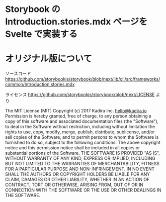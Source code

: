 # Storybook のIntroduction.stories.mdx ページをSvelte で実装する

# オリジナル版について

ソースコード
https://github.com/storybookjs/storybook/blob/next/lib/cli/src/frameworks/common/Introduction.stories.mdx

ライセンス
https://github.com/storybookjs/storybook/blob/next/LICENSE より

The MIT License (MIT)
Copyright (c) 2017 Kadira Inc. <hello@kadira.io>
Permission is hereby granted, free of charge, to any person obtaining a copy
of this software and associated documentation files (the "Software"), to deal
in the Software without restriction, including without limitation the rights
to use, copy, modify, merge, publish, distribute, sublicense, and/or sell
copies of the Software, and to permit persons to whom the Software is
furnished to do so, subject to the following conditions:
The above copyright notice and this permission notice shall be included in
all copies or substantial portions of the Software.
THE SOFTWARE IS PROVIDED "AS IS", WITHOUT WARRANTY OF ANY KIND, EXPRESS OR
IMPLIED, INCLUDING BUT NOT LIMITED TO THE WARRANTIES OF MERCHANTABILITY,
FITNESS FOR A PARTICULAR PURPOSE AND NON-INFRINGEMENT. IN NO EVENT SHALL THE
AUTHORS OR COPYRIGHT HOLDERS BE LIABLE FOR ANY CLAIM, DAMAGES OR OTHER
LIABILITY, WHETHER IN AN ACTION OF CONTRACT, TORT OR OTHERWISE, ARISING FROM,
OUT OF OR IN CONNECTION WITH THE SOFTWARE OR THE USE OR OTHER DEALINGS IN
THE SOFTWARE.

